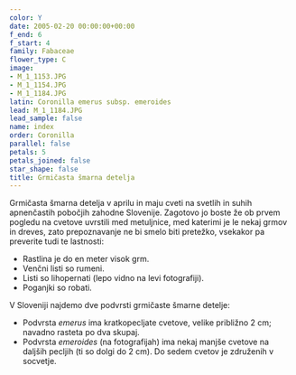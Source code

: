 ```yaml
---
color: Y
date: 2005-02-20 00:00:00+00:00
f_end: 6
f_start: 4
family: Fabaceae
flower_type: C
image:
- M_1_1153.JPG
- M_1_1154.JPG
- M_1_1184.JPG
latin: Coronilla emerus subsp. emeroides
lead: M_1_1184.JPG
lead_sample: false
name: index
order: Coronilla
parallel: false
petals: 5
petals_joined: false
star_shape: false
title: Grmičasta šmarna detelja
---
```

Grmičasta šmarna detelja v aprilu in maju cveti na svetlih in suhih apnenčastih pobočjih zahodne Slovenije. Zagotovo jo boste že ob prvem pogledu na cvetove uvrstili med metuljnice, med katerimi je le nekaj grmov in dreves, zato prepoznavanje ne bi smelo biti pretežko, vsekakor pa preverite tudi te lastnosti:

-   Rastlina je do en meter visok grm.
-   Venčni listi so rumeni.
-   Listi so lihopernati (lepo vidno na levi fotografiji).
-   Poganjki so robati.

V Sloveniji najdemo dve podvrsti grmičaste šmarne detelje:

-   Podvrsta *emerus* ima kratkopecljate cvetove, velike približno 2 cm; navadno rasteta po dva skupaj.
-   Podvrsta *emeroides* (na fotografijah) ima nekaj manjše cvetove na daljših pecljih (ti so dolgi do 2 cm). Do sedem cvetov je združenih v socvetje.
